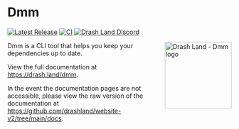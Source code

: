 # Dmm

[![Latest Release](https://img.shields.io/github/release/drashland/dmm.svg?color=bright_green&label=latest)](https://github.com/drashland/dmm/releases/latest)
[![CI](https://img.shields.io/github/actions/workflow/status/drashland/dmm/master.yml?branch=main&label=branch:main)](https://github.com/drashland/dmm/actions/workflows/master.yml?query=branch%3Amain)
[![Drash Land Discord](https://img.shields.io/badge/discord-join-blue?logo=discord)](https://discord.gg/RFsCSaHRWK)

<img align="right" src="./logo.png" alt="Drash Land - Dmm logo" height="150" style="max-height: 150px">

Dmm is a CLI tool that helps you keep your dependencies up to date.

View the full documentation at https://drash.land/dmm.

In the event the documentation pages are not accessible, please view the raw
version of the documentation at
https://github.com/drashland/website-v2/tree/main/docs.
